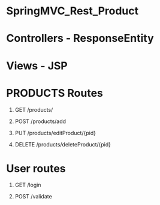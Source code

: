 # SpringMVC_Rest_Product

# Controllers - ResponseEntity
# Views - JSP
# PRODUCTS Routes

1) GET /products/

2) POST /products/add

3) PUT /products/editProduct/{pid}

4) DELETE /products/deleteProduct/{pid}

# User routes

1) GET /login

2) POST /validate
